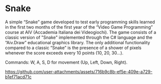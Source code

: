 # Snake
A simple “Snake” game developed to test early programming skills learned in the first two months of the first year of the “Video Game Programming” course at AIV (Accademia Italiana dei Videogiochi). The game consists of a classic version of "Snake" implemented through the C# language and the “Aiv.Draw” educational graphics library.
The only additional functionality compared to a classic “Snake” is the presence of a shower of pixels whenever the score exceeds every 10 points (10, 20, 30...).

Commands: W, A, S, D for movement (Up, Left, Down, Right).

https://github.com/user-attachments/assets/716b9c8b-ef5e-409e-a729-b1ef71acd71c
